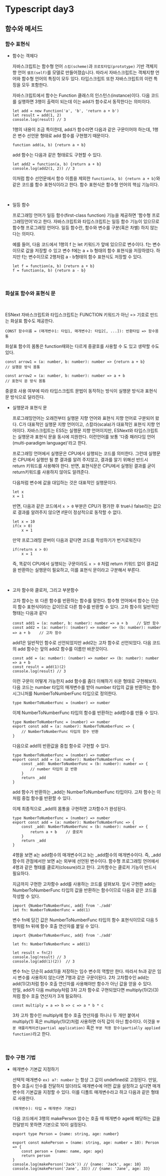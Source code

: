 # Typescript day3

## 함수와 메서드

### 함수 표현식

- 함수는 객체다

    자바스크립트는 함수형 언어 `스킴(scheme)`과 `프로토타입(prototype)` 기반 객체지향 언어 `셀프(self)`를 모델로 만들어졌습니다. 따라서 자바스크립트는 객체지향 언어와 함수형 언어의 특징이 모두 있다. 타입스크립트 또한 자바스크립트의 이런 특징을 모두 포함한다.

    자바스크립트에서 함수는 Function 클래스의 인스턴스(instance)이다.
    다음 코드를 실행하면 3행이 출력이 되는데 이는 add가 함수로서 동작한다는 의미이다.

    ```
    let add = new Function('a', 'b', 'return a + b')
    let result = add(1, 2)
    console.log(result) // 3
    ```

    1행의 내용이 조금 특이한데, add가 함수라면 다음과 같은 구문이어야 하는데, 1행은 변수 선언문 형태로 add 함수를 구현했기 때문이다.

    ```
    function add(a, b) {return a + b}
    ```

    add 함수는 다음과 같은 형태로도 구현할 수 있다.

    ```
    let add2 = function(a, b) {return a + b}
    console.log(add2(1, 2)) // 3
    ```

    이처럼 함수 선언문에서 함수 이름을 제외한 `function(a, b) {return a + b}`와 같은 코드를 함수 표현식이라고 한다. 함수 표현식은 함수형 언어의 핵심 기능이다.

<br>

- 일등 함수

    프로그래밍 언어가 일등 함수(first-class function) 기능을 제공하면 '함수형 프로그래밍언어'라고 한다. 자바스크립트와 타입스크립트는 일등 함수 기능이 있으므로 함수형 프로그래밍 언어다. 일등 함수란, 함수와 변수를 구분(혹은 차별) 하지 않는다는 의미다.

    예를 들어, 다음 코드에서 1행의 f 는 let 키워드가 앞에 있으므로 변수이다. f는 변수이므로 값을 저장할 수 있고 변수 f에는 a + b 형태의 함수 표현식을 저장하였다. 하지만 f는 변수이므로 2행처럼 a - b형태의 함수 표현식도 저장할 수 있다.

    ```
    let f = function(a, b) {return a + b}
    f = function(a, b) {return a - b}
    ```
    
<br>

### 화살표 함수와 표현식 문

<br>

 ESNext 자바스크립트와 타입스크립트는 FUNCTION 키워드가 아닌 => 기호로 만드는 화살표 함수도 제공한다.

```
CONST 함수이름 = (매개변수1: 타입1, 매개변수2: 타입2[, ...]): 반환타입 => 함수몸통
```

화살표 함수의 몸통은 function때와는 다르게 중괄호를 사용할 수 도 있고 생략할 수도 있다.

```
const arrow1 = (a: number, b: number): number => {return a + b}
// 실행문 방식 몸통

const arrow2 = (a: number, b: number): number => a + b
// 표현식 문 방식 몸통
```

중괄호 사용 여부에 따라 타입스크립트 문법이 동작하는 방식이 실행문 방식과 표현식 문 방식으로 달라진다.

- 실행문과 표현식 문

    프로그래밍언어는 오래전부터 실행문 지향 언어와 표현식 지향 언어로 구분되어 왔다. C가 대표적인 실행문 지향 언어이고, 스칼라(scala)가 대표적인 표현식 지향 언어이다. 자바스크립트는 ES5는 실행문 지향 언어이지만, ESNext와 타입스크립트는 실행문과 표현식 문을 동시에 지원한다. 이런언어를 보통 '다중 패러다임 언어(multi-paradigm language)'라고 한다.

    프로그래밍 언어에서 실행문은 CPU에서 실행되는 코드를 의미한다. 그런데 실행문은 CPU에서 실행만 될 뿐 결과를 알려 주지않고, 결과를 알기 위해선 반드시 return 키워드를 사용해야 한다. 반면, 표현식문은 CPU에서 실행된 결과를 굳이 return키워드를 사용하지 않아도 알려준다.

    다음처럼 변수에 값을 대입하는 것은 대표적인 실행문이다.

    ```
    let x
    x = 1
    ```

    반면, 다음과 같은 코드에서 `x > 0` 부분은 CPU가 평가한 후 true나 false라는 값으로 결과를 알려주지 않으면 if문이 정상적으로 동작할 수 없다.

    ```
    let x = 10
    if(x > 0) 
        x = 1
    ```

    만약 프로그래밍 문버이 다음과 같다면 코드를 작성하기가 번거로워진다

    ```
    if(return x > 0)
        x = 1
    ```

    즉, 똑같이 CPU에서 실행되는 구문이라도 `x > 0` 처럼 return 키워드 없이 결과값을 반환하는 실행문이 필요하고, 이를 표현식 문이라고 구분해서 부른다.
    
<br>

- 고차 함수와 클로저, 그리고 부분함수

    고차 함수는 또 다른 함수를 반환하는 함수를 말한다. 함수형 언어에서 함수는 단순히 함수 표현식이라는 값이므로 다른 함수를 반환할 수 있다. 고차 함수의 일반적인 형태는 다음과 같다

    ```
    const add1 = (a: number, b: number): number => a + b    // 일반 함수
    const add2 = (a: number): (number) => number => (b: number): number => a + b    // 고차 함수
    ```

    add1은 일반적인 함수로 선언되었지만 add2는 고차 함수로 선언되었다. 다음 코드의 add 함수는 앞의 add2 함수를 이름만 바꾼것이다.

    ```
    const add = (a: number): (number) => number => (b: number): number => a + b
    const result = add(1)(2)
    console.log(result) // 3
    ```

    이런 구문이 어떻게 가능한지 add 함수를 좀더 이해하기 쉬운 형태로 구현해보자. 다음 코드는 number 타입의 매개변수를 받아 number 타입의 값을 반환하는 함수 시그니처를 NumberToNumberFunc 타입으로 정의한다.

    ```
    type NumberToNumberFunc = (number) => number
    ```

    이제 NumberToNumberFunc 타입의 함수를 반환하는 add함수를 만들 수 있다.

    ```
    type NumberToNumberFunc = (number) => number
    export const add = (a: number): NumberToNumberFunc => {
        // NumberToNumberFunc 타입의 함수 반환
    }
    ```

    다음으로 add의 반환값을 중첩 함수로 구현할 수 있다.

    ```
    type NumberToNumberFunc = (number) => number
    export const add = (a: number): NumberToNumberFunc => {
        const _add: NumberToNumberFunc = (b: number): number => {
            // number 타입의 값 반환
        }
        return _add
    }
    ```

    add 함수가 반환하는 _add는 NumberToNumberFunc 타입이다. 고차 함수는 이처럼 중첩 함수를 반환할 수 있다.

    이제 최종적으로 _add의 몸통을 구현하면 고차함수가 완성된다.

    ```
    type NumberToNumberFunc = (number) => number
    export const add = (a: number): NumberToNumberFunc => {
        const _add: NumberToNumberFunc = (b: number): number => {
            return a + b    // 클로저
        }
        return _add
    }
    ```

    4행을 보면 a는 add함수의 매개변수이고 b는 _add함수의 매개변수이다. 즉, _add함수의 관점에서만 보면 a는 외부에 선언된 변수이다. 함수형 프로그래밍 언어에서 4행과 같은 형태를 클로저(closure)라고 한다. 고차함수는 클로저 기능이 반드시 필요하다.

    지금까지 구현한 고차함수 add를 사용하는 코드를 살펴보자. 앞서 구현한 add는 NumberToNumberFunc 타입의 값을 반환하는 함수이므로 다음과 같은 코드를 작성할 수 있다.

    ```
    import {NumberToNumberFunc, add} from './add'
    let fn: NumberToNumberFunc = add(1)
    ```

    변수 fn에 담긴 값은 NumberToNumberFunc 타입의 함수 표현식이므로 다음 5행처럼 fn 뒤에 함수 호출 연산자를 붙일 수 있다.

    ```
    import {NumberToNumberFunc, add} from './add'

    let fn: NumberToNumberFunc = add(1)

    let result = fn(2)
    console.log(result) // 3
    console.log(add(1)(2))  // 3
    ```

    변수 fn는 단순히 add(1)을 저장하는 임수 변수의 역할만 한다. 따라서 fn과 같은 임시 변수를 사용하지 않는다면 7행과 같은 구문이된다. 2차 고차함수인 add는 add(1)(2)처럼 함수 호출 연산자를 사용해야만 함수가 아닌 값을 얻을 수 있다. <br>
    만일, add가 다음 multiply처럼 3차 고차 함수로 구현되었다면 multiply(1)(2)(3)처럼 함수 호출 연산자가 3개 필요하다.

    ```
    const multiply = a => b => c => a * b * c
    ```

    3차 고차 함수인 multiply에 함수 호출 연산자를 하나나 두 개만 붙여서 multiply(1) 혹은 multiply(1)(2)처럼 사용하면 아직 값이 아닌 함수이다. 이것을 `부분 애플리케이션(partial application)` 혹은 `부분 적용 함수(partially applied function)`라고 한다.

<br>

### 함수 구현 기법

- 매개변수 기본값 지정하기

    선택적 매개변수 `ex) a?: number` 는 항상 그 값이 undefined로 고정된다. 만일, 함수 호출시 인수를 전달하지 않더라도 매개변수에 어떤 값을 설정하고 싶다면 매개변수의 기본값을 지정할 수 있다. 이를 디폴트 매개변수라고 하고 다음과 같은 형태로 사용한다.

    ```
    (매개변수): 타입 = 매개변수 기본값)
    ```

    다음 코드에서 3행의 makePerson 암수는 호출 때 매개변수 age에 해당하는 값을 전달받지 못하면 기본으로 10이 설정된다.

    ```
    export type Person = {name: string, age: number}

    export const makePerson = (name: string, age: number = 10): Person => {
        const person = {name: name, age: age}
        return person
    }
    console.log(makePerson('Jack')) // {name: 'Jack', age: 10}
    console.log(makePerson('Jane', 33)) // {name: 'Jane', age: 33}
    ```
